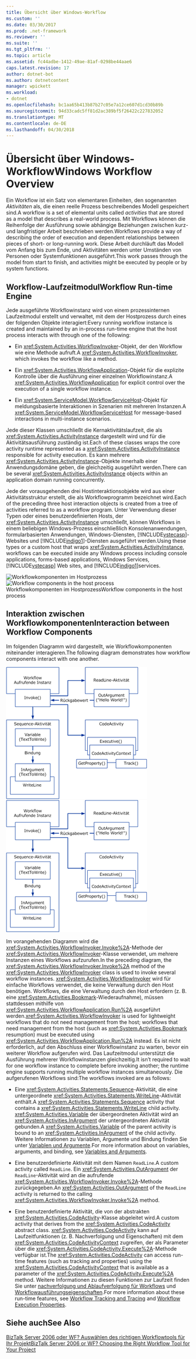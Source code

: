 ```yaml
---
title: Übersicht über Windows-Workflow
ms.custom: ''
ms.date: 03/30/2017
ms.prod: .net-framework
ms.reviewer: ''
ms.suite: ''
ms.tgt_pltfrm: ''
ms.topic: article
ms.assetid: fc44adbe-1412-49ae-81af-0298be44aae6
caps.latest.revision: 17
author: dotnet-bot
ms.author: dotnetcontent
manager: wpickett
ms.workload:
- dotnet
ms.openlocfilehash: bc1aa65b413b87b27c05e7a12ce607d1cd30b89b
ms.sourcegitcommit: 94d33cadc5ff81d2ac389bf5f26422c227832052
ms.translationtype: MT
ms.contentlocale: de-DE
ms.lasthandoff: 04/30/2018
---
```

# <a name="windows-workflow-overview"></a><span data-ttu-id="82cd0-102">Übersicht über Windows-Workflow</span><span class="sxs-lookup"><span data-stu-id="82cd0-102">Windows Workflow Overview</span></span>
<span data-ttu-id="82cd0-103">Ein Workflow ist ein Satz von elementaren Einheiten, den sogenannten *Aktivitäten* als, die einen reelle Prozess beschreibendes Modell gespeichert sind.</span><span class="sxs-lookup"><span data-stu-id="82cd0-103">A workflow is a set of elemental units called *activities* that are stored as a model that describes a real-world process.</span></span> <span data-ttu-id="82cd0-104">Mit Workflows können die Reihenfolge der Ausführung sowie abhängige Beziehungen zwischen kurz- und langfristiger Arbeit beschrieben werden.</span><span class="sxs-lookup"><span data-stu-id="82cd0-104">Workflows provide a way of describing the order of execution and dependent relationships between pieces of short- or long-running work.</span></span> <span data-ttu-id="82cd0-105">Diese Arbeit durchläuft das Modell vom Anfang bis zum Ende, und Aktivitäten werden unter Umständen von Personen oder Systemfunktionen ausgeführt.</span><span class="sxs-lookup"><span data-stu-id="82cd0-105">This work passes through the model from start to finish, and activities might be executed by people or by system functions.</span></span>  
  
## <a name="workflow-run-time-engine"></a><span data-ttu-id="82cd0-106">Workflow-Laufzeitmodul</span><span class="sxs-lookup"><span data-stu-id="82cd0-106">Workflow Run-time Engine</span></span>  
 <span data-ttu-id="82cd0-107">Jede ausgeführte Workflowinstanz wird von einem prozessinternen Laufzeitmodul erstellt und verwaltet, mit dem der Hostprozess durch eines der folgenden Objekte interagiert:</span><span class="sxs-lookup"><span data-stu-id="82cd0-107">Every running workflow instance is created and maintained by an in-process run-time engine that the host process interacts with through one of the following:</span></span>  
  
-   <span data-ttu-id="82cd0-108">Ein <xref:System.Activities.WorkflowInvoker>-Objekt, der den Workflow wie eine Methode aufruft.</span><span class="sxs-lookup"><span data-stu-id="82cd0-108">A <xref:System.Activities.WorkflowInvoker>, which invokes the workflow like a method.</span></span>  
  
-   <span data-ttu-id="82cd0-109">Ein <xref:System.Activities.WorkflowApplication>-Objekt für die explizite Kontrolle über die Ausführung einer einzelnen Workflowinstanz.</span><span class="sxs-lookup"><span data-stu-id="82cd0-109">A <xref:System.Activities.WorkflowApplication> for explicit control over the execution of a single workflow instance.</span></span>  
  
-   <span data-ttu-id="82cd0-110">Ein <xref:System.ServiceModel.WorkflowServiceHost>-Objekt für meldungsbasierte Interaktionen in Szenarien mit mehreren Instanzen.</span><span class="sxs-lookup"><span data-stu-id="82cd0-110">A <xref:System.ServiceModel.WorkflowServiceHost> for message-based interactions in multi-instance scenarios.</span></span>  
  
 <span data-ttu-id="82cd0-111">Jede dieser Klassen umschließt die Kernaktivitätslaufzeit, die als <xref:System.Activities.ActivityInstance> dargestellt wird und für die Aktivitätsausführung zuständig ist.</span><span class="sxs-lookup"><span data-stu-id="82cd0-111">Each of these classes wraps the core activity runtime represented as a <xref:System.Activities.ActivityInstance> responsible for activity execution.</span></span> <span data-ttu-id="82cd0-112">Es kann mehrere <xref:System.Activities.ActivityInstance>-Objekte innerhalb einer Anwendungsdomäne geben, die gleichzeitig ausgeführt werden.</span><span class="sxs-lookup"><span data-stu-id="82cd0-112">There can be several <xref:System.Activities.ActivityInstance> objects within an application domain running concurrently.</span></span>  
  
 <span data-ttu-id="82cd0-113">Jede der vorausgehenden drei Hostinteraktionsobjekte wird aus einer Aktivitätsstruktur erstellt, die als Workflowprogramm bezeichnet wird.</span><span class="sxs-lookup"><span data-stu-id="82cd0-113">Each of the preceding three host interaction objects is created from a tree of activities referred to as a workflow program.</span></span> <span data-ttu-id="82cd0-114">Unter Verwendung dieser Typen oder eines benutzerdefinierten Hosts, der <xref:System.Activities.ActivityInstance> umschließt, können Workflows in einem beliebigen Windows-Prozess einschließlich Konsolenanwendungen, formularbasierten Anwendungen, Windows-Diensten, [!INCLUDE[vstecasp](../../../includes/vstecasp-md.md)]-Websites und [!INCLUDE[indigo1](../../../includes/indigo1-md.md)]-Diensten ausgeführt werden.</span><span class="sxs-lookup"><span data-stu-id="82cd0-114">Using these types or a custom host that wraps <xref:System.Activities.ActivityInstance>, workflows can be executed inside any Windows process including console applications, forms-based applications, Windows Services, [!INCLUDE[vstecasp](../../../includes/vstecasp-md.md)] Web sites, and [!INCLUDE[indigo1](../../../includes/indigo1-md.md)]services.</span></span>  
  
 <span data-ttu-id="82cd0-115">![Workflowkomponenten im Hostprozess](../../../docs/framework/windows-workflow-foundation/media/44c79d1d-178b-4487-87ed-3e33015a3842.gif "44c79d1d-178b-4487-87ed-3e33015a3842")</span><span class="sxs-lookup"><span data-stu-id="82cd0-115">![Workflow components in the host process](../../../docs/framework/windows-workflow-foundation/media/44c79d1d-178b-4487-87ed-3e33015a3842.gif "44c79d1d-178b-4487-87ed-3e33015a3842")</span></span>  
<span data-ttu-id="82cd0-116">Workflowkomponenten im Hostprozess</span><span class="sxs-lookup"><span data-stu-id="82cd0-116">Workflow components in the host process</span></span>  
  
## <a name="interaction-between-workflow-components"></a><span data-ttu-id="82cd0-117">Interaktion zwischen Workflowkomponenten</span><span class="sxs-lookup"><span data-stu-id="82cd0-117">Interaction between Workflow Components</span></span>  
 <span data-ttu-id="82cd0-118">Im folgenden Diagramm wird dargestellt, wie Workflowkomponenten miteinander interagieren.</span><span class="sxs-lookup"><span data-stu-id="82cd0-118">The following diagram demonstrates how workflow components interact with one another.</span></span>  
  
 <span data-ttu-id="82cd0-119">![Workflowinteraktion](../../../docs/framework/windows-workflow-foundation/media/workflowinteraction.gif "WorkflowInteraction")</span><span class="sxs-lookup"><span data-stu-id="82cd0-119">![Workflow interaction](../../../docs/framework/windows-workflow-foundation/media/workflowinteraction.gif "WorkflowInteraction")</span></span>  
  
 <span data-ttu-id="82cd0-120">Im vorangehenden Diagramm wird die <xref:System.Activities.WorkflowInvoker.Invoke%2A>-Methode der <xref:System.Activities.WorkflowInvoker>-Klasse verwendet, um mehrere Instanzen eines Workflows aufzurufen.</span><span class="sxs-lookup"><span data-stu-id="82cd0-120">In the preceding diagram, the <xref:System.Activities.WorkflowInvoker.Invoke%2A> method of the <xref:System.Activities.WorkflowInvoker> class is used to invoke several workflow instances.</span></span> <span data-ttu-id="82cd0-121"><xref:System.Activities.WorkflowInvoker> wird für einfache Workflows verwendet, die keine Verwaltung durch den Host benötigen. Workflows, die eine Verwaltung durch den Host erfordern (z. B. eine <xref:System.Activities.Bookmark>-Wiederaufnahme), müssen stattdessen mithilfe von <xref:System.Activities.WorkflowApplication.Run%2A> ausgeführt werden.</span><span class="sxs-lookup"><span data-stu-id="82cd0-121"><xref:System.Activities.WorkflowInvoker> is used for lightweight workflows that do not need management from the host; workflows that need management from the host (such as <xref:System.Activities.Bookmark> resumption) must be executed using <xref:System.Activities.WorkflowApplication.Run%2A> instead.</span></span> <span data-ttu-id="82cd0-122">Es ist nicht erforderlich, auf den Abschluss einer Workflowinstanz zu warten, bevor ein weiterer Workflow aufgerufen wird. Das Laufzeitmodul unterstützt die Ausführung mehrerer Workflowinstanzen gleichzeitig.</span><span class="sxs-lookup"><span data-stu-id="82cd0-122">It isn’t required to wait for one workflow instance to complete before invoking another; the runtime engine supports running multiple workflow instances simultaneously.</span></span>  <span data-ttu-id="82cd0-123">Die aufgerufenen Workflows sind:</span><span class="sxs-lookup"><span data-stu-id="82cd0-123">The workflows invoked are as follows:</span></span>  
  
-   <span data-ttu-id="82cd0-124">Eine <xref:System.Activities.Statements.Sequence>-Aktivität, die eine untergeordnete <xref:System.Activities.Statements.WriteLine>-Aktivität enthält.</span><span class="sxs-lookup"><span data-stu-id="82cd0-124">A <xref:System.Activities.Statements.Sequence> activity that contains a <xref:System.Activities.Statements.WriteLine> child activity.</span></span> <span data-ttu-id="82cd0-125"><xref:System.Activities.Variable> der übergeordneten Aktivität wird an <xref:System.Activities.InArgument> der untergeordneten Aktivität gebunden.</span><span class="sxs-lookup"><span data-stu-id="82cd0-125">A <xref:System.Activities.Variable> of the parent activity is bound to an <xref:System.Activities.InArgument> of the child activity.</span></span> <span data-ttu-id="82cd0-126">Weitere Informationen zu Variablen, Argumente und Bindung finden Sie unter [Variablen und Argumente](../../../docs/framework/windows-workflow-foundation/variables-and-arguments.md).</span><span class="sxs-lookup"><span data-stu-id="82cd0-126">For more information about on variables, arguments, and binding, see [Variables and Arguments](../../../docs/framework/windows-workflow-foundation/variables-and-arguments.md).</span></span>  
  
-   <span data-ttu-id="82cd0-127">Eine benutzerdefinierte Aktivität mit dem Namen `ReadLine`.</span><span class="sxs-lookup"><span data-stu-id="82cd0-127">A custom activity called `ReadLine`.</span></span> <span data-ttu-id="82cd0-128">Ein <xref:System.Activities.OutArgument> der `ReadLine`-Aktivität wird an die aufrufende <xref:System.Activities.WorkflowInvoker.Invoke%2A>-Methode zurückgegeben.</span><span class="sxs-lookup"><span data-stu-id="82cd0-128">An <xref:System.Activities.OutArgument> of the `ReadLine` activity is returned to the calling <xref:System.Activities.WorkflowInvoker.Invoke%2A> method.</span></span>  
  
-   <span data-ttu-id="82cd0-129">Eine benutzerdefinierte Aktivität, die von der abstrakten <xref:System.Activities.CodeActivity>-Klasse abgeleitet wird.</span><span class="sxs-lookup"><span data-stu-id="82cd0-129">A custom activity that derives from the <xref:System.Activities.CodeActivity> abstract class.</span></span> <span data-ttu-id="82cd0-130"><xref:System.Activities.CodeActivity> kann auf Laufzeitfunktionen (z. B. Nachverfolgung und Eigenschaften) mit dem <xref:System.Activities.CodeActivityContext> zugreifen, der als Parameter über die <xref:System.Activities.CodeActivity.Execute%2A>-Methode verfügbar ist.</span><span class="sxs-lookup"><span data-stu-id="82cd0-130">The <xref:System.Activities.CodeActivity> can access run-time features (such as tracking and properties) using the <xref:System.Activities.CodeActivityContext> that is available as a parameter of the <xref:System.Activities.CodeActivity.Execute%2A> method.</span></span> <span data-ttu-id="82cd0-131">Weitere Informationen zu diesen Funktionen zur Laufzeit finden Sie unter [nachverfolgung und Ablaufverfolgung für Workflows](../../../docs/framework/windows-workflow-foundation/workflow-tracking-and-tracing.md) und [Workflowausführungseigenschaften](../../../docs/framework/windows-workflow-foundation/workflow-execution-properties.md).</span><span class="sxs-lookup"><span data-stu-id="82cd0-131">For more information about these run-time features, see [Workflow Tracking and Tracing](../../../docs/framework/windows-workflow-foundation/workflow-tracking-and-tracing.md) and [Workflow Execution Properties](../../../docs/framework/windows-workflow-foundation/workflow-execution-properties.md).</span></span>  
  
## <a name="see-also"></a><span data-ttu-id="82cd0-132">Siehe auch</span><span class="sxs-lookup"><span data-stu-id="82cd0-132">See Also</span></span>  
 [<span data-ttu-id="82cd0-133">BizTalk Server 2006 oder WF? Auswählen des richtigen Workflowtools für Ihr Projekt</span><span class="sxs-lookup"><span data-stu-id="82cd0-133">BizTalk Server 2006 or WF? Choosing the Right Workflow Tool for Your Project</span></span>](http://go.microsoft.com/fwlink/?LinkId=154901)
